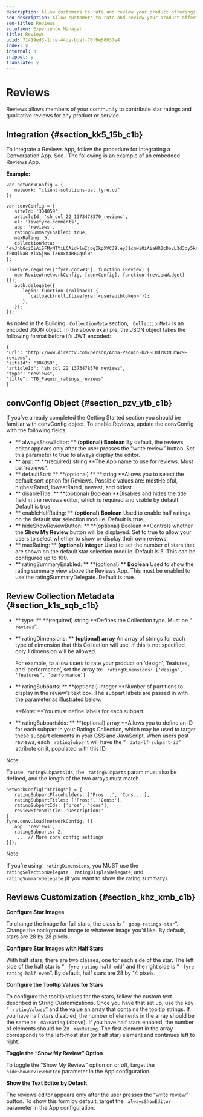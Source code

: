 ```yaml
---
description: Allow customers to rate and review your product offerings.
seo-description: Allow customers to rate and review your product offerings.
seo-title: Reviews
solution: Experience Manager
title: Reviews
uuid: 71419ed3-1fce-44de-bdaf-70f9e68637e4
index: y
internal: n
snippet: y
translate: y
---
```


# Reviews

Reviews allows members of your community to contribute star ratings and qualitative reviews for any product or service. 

## Integration {#section_kk5_15b_c1b}

To integrate a Reviews App, follow the procedure for Integrating a Conversation App. See [](c_implement_a_conversation_app.md#concept_zvy_c3c_tbb). The following is an example of an embedded Reviews App. 

**Example:** 

```
var networkConfig = { 
   network: "client-solutions-uat.fyre.co" 
}; 
  
var convConfig = { 
   siteId: '304059', 
   articleId: 'sh_col_22_1373478370_reviews', 
   el: 'livefyre-comments', 
   app: 'reviews', 
   ratingSummaryEnabled: true, 
   maxRating: 5, 
   collectionMeta: 'eyJhbGciOiAiSFMyNTYiLCAidHlwIjogIkpXVCJ9.eyJ1cmwiOiAiaHR0cDovL3d3dy5kaXJlY3R2LmNvbS9wZXJzb24vQW5uYS1QYXF1aW4tYjJGU0wwZHJLM051YldjOS1yZXZpZXdzIiwgInNpdGVJZCI6ICIzMDQwNTkiLCAiYXJ0aWNsZUlkIjogInNoX2NvbF8yMl8xMzczNDc4MzcwX3Jldmlld3MiLCAidHlwZSI6ICJyZXZpZXdzIiwgInRpdGxlIjogIlRCX1BhcXVpbl9yYXRpbmdzX3Jldmlld3MifQ.hes3KMwygCG-fFDQlkaB-XlxGjW6-iZ68xA4RRGqUl0' 
}; 
  
Livefyre.require(['fyre.conv#3'], function (Review) { 
   new Review(networkConfig, [convConfig], function (reviewWidget) {}); 
   auth.delegate({ 
      login: function (callback) { 
         callback(null,{livefyre:'<userauthtoken>'}); 
      }, 
   }); 
});
```
As noted in the Building ` CollectionMeta` section, ` CollectionMeta` is an encoded JSON object. In the above example, the JSON object takes the following format before it’s JWT encoded: 

```
{ 
"url": "http://www.directv.com/person/Anna-Paquin-b2FSL0drK3NubWc9-reviews",  
"siteId": "304059",  
"articleId": "sh_col_22_1373478370_reviews",  
"type": "reviews",  
"title": "TB_Paquin_ratings_reviews" 
}
```

## convConfig Object {#section_pzv_ytb_c1b}

If you’ve already completed the Getting Started section you should be familiar with convConfig object. To enable Reviews, update the convConfig with the following fields: 

* ** alwaysShowEditor: ** **(optional) Boolean** By default, the reviews editor appears only after the user presses the “write review” button. Set this parameter to true to always display the editor. 
* ** app: ** **(required) string **The App name to use for reviews. Must be “reviews“. 
* ** defaultSort: ** **(optional) ** **string **Allows you to select the default sort option for Reviews. Possible values are: mostHelpful, highestRated, lowestRated, newest, and oldest. 
* ** disableTitle: ** **(optional) Boolean **Disables and hides the title field in the reviews editor, which is required and visible by default. Default is true. 
* ** enableHalfRating: ** **(optional) Boolean** Used to enable half ratings on the default star selection module. Default is true. 
* ** hideShowReviewButton: ** **(optional) Boolean **Controls whether the **Show My Review** button will be displayed. Set to true to allow your users to select whether to show or display their own reviews. 
* ** maxRating: ** **(optional) integer** Used to set the number of stars that are shown on the default star selection module. Default is 5. This can be configured up to 100. 
* ** ratingSummaryEnabled: ** **(optional) ** **Boolean** Used to show the rating summary view above the Reviews App. This must be enabled to use the ratingSummaryDelegate. Default is true. 

## Review Collection Metadata {#section_k1s_sqb_c1b}


* ** type: ** **(required) string **Defines the Collection type. Must be “ ` reviews`“. 
* ** ratingDimensions: ** **(optional) array** An array of strings for each type of dimension that this Collection will use. If this is not specified, only 1 dimension will be allowed. 

  For example, to allow users to rate your product on ‘design’, ‘features’, and ‘performance’, set the array to: ` ratingDimensions: [‘design’, ‘features’, ‘performance’]` 
* ** ratingSubparts: ** **(optional) integer **Number of partitions to display in the review’s text box. The subpart labels are passed in with the parameter as illustrated below. 

  **Note: **You must define labels for each subpart. 
* ** ratingSubpartsIds: ** **(optional) array **Allows you to define an ID for each subpart in your Ratings Collection, which may be used to target these subpart elements in your CSS and JavaScript. When users post reviews, each ` ratingSubpart` will have the “ ` data-lf-subpart-id`” attribute on it, populated with this ID. 

>[!NOTE]
>
>To use ` ratingSubpartsIds`, the ` ratingSubparts` param must also be defined, and the length of the two arrays must match. 


```
networkConfig["strings"] = { 
   ratingSubpartPlaceholders: ['Pros...', 'Cons...'], 
   ratingSubpartTitles: ['Pros:', 'Cons:'], 
   ratingSubpartIds: ['pros', 'cons'], 
   reviewStreamTitle: 'Description:' 
} 
fyre.conv.load(networkConfig, [{ 
   app: 'reviews', 
   ratingSubparts: 2, 
    ... // More conv config settings 
}]);
```

>[!NOTE]
>
>If you’re using ` ratingDimensions`, you MUST use the ` ratingSelectionDelegate`, ` ratingDisplayDelegate`, and ` ratingSummaryDelegate` (if you want to show the rating summary). 


## Reviews Customization {#section_khz_xmb_c1b}

**Configure Star Images** 

To change the image for full stars, the class is “ ` goog-ratings-star`“. Change the background image to whatever image you’d like. By default, stars are 28 by 28 pixels. 

**Configure Star Images with Half Stars** 

With half stars, there are two classes, one for each side of the star. The left side of the half star is “ ` fyre-rating-half-odd`” and the right side is “ ` fyre-rating-half-even`“. By default, half stars are 28 by 14 pixels. 

**Configure the Tooltip Values for Stars** 

To configure the tooltip values for the stars, follow the custom text described in String Customizations. Once you have that set up, use the key “ ` ratingValues`” and the value an array that contains the tooltip strings. If you have half stars disabled, the number of elements in the array should be the same as ` maxRating` (above). If you have half stars enabled, the number of elements should be 2x ` maxRating`. The first element in the array corresponds to the left-most star (or half star) element and continues left to right. 

**Toggle the “Show My Review” Option** 

To toggle the “Show My Review” option on or off, target the ` hideShowReviewButton` parameter in the App configuration. 

**Show the Text Editor by Default** 

The reviews editor appears only after the user presses the “write review” button. To show this form by default, target the ` alwaysShowEditor` parameter in the App configuration. 
